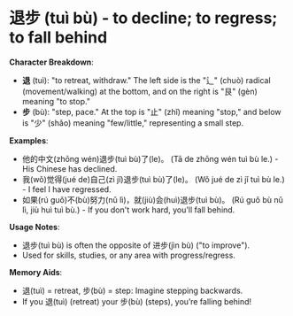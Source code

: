 # **退步 (tuì bù) - to decline; to regress; to fall behind**

**Character Breakdown**:  
- **退** (tuì): "to retreat, withdraw." The left side is the "辶" (chuò) radical (movement/walking) at the bottom, and on the right is "艮" (gèn) meaning "to stop."  
- **步** (bù): "step, pace." At the top is "止" (zhǐ) meaning "stop," and below is "少" (shǎo) meaning "few/little," representing a small step.

**Examples**:  
- 他的中文(zhōng wén)退步(tuì bù)了(le)。 (Tā de zhōng wén tuì bù le.) - His Chinese has declined.  
- 我(wǒ)觉得(jué de)自己(zì jǐ)退步(tuì bù)了(le)。 (Wǒ jué de zì jǐ tuì bù le.) - I feel I have regressed.  
- 如果(rú guǒ)不(bù)努力(nǔ lì)，就(jiù)会(huì)退步(tuì bù)。 (Rú guǒ bù nǔ lì, jiù huì tuì bù.) - If you don't work hard, you'll fall behind.

**Usage Notes**:  
- 退步(tuì bù) is often the opposite of 进步(jìn bù) ("to improve").  
- Used for skills, studies, or any area with progress/regress.

**Memory Aids**:  
- 退(tuì) = retreat, 步(bù) = step: Imagine stepping backwards.  
- If you 退(tuì) (retreat) your 步(bù) (steps), you’re falling behind!